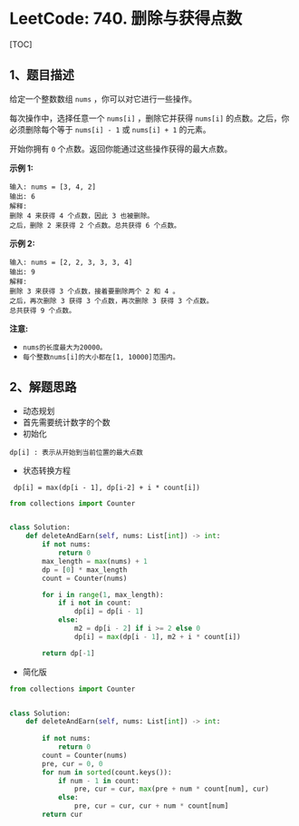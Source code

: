 # LeetCode: 740. 删除与获得点数

[TOC]

## 1、题目描述

给定一个整数数组 `nums` ，你可以对它进行一些操作。

每次操作中，选择任意一个 `nums[i]` ，删除它并获得 `nums[i]` 的点数。之后，你必须删除每个等于 `nums[i] - 1` 或 `nums[i] + 1` 的元素。

开始你拥有 `0` 个点数。返回你能通过这些操作获得的最大点数。

**示例 1:**

```
输入: nums = [3, 4, 2]
输出: 6
解释: 
删除 4 来获得 4 个点数，因此 3 也被删除。
之后，删除 2 来获得 2 个点数。总共获得 6 个点数。
```


**示例 2:**

```
输入: nums = [2, 2, 3, 3, 3, 4]
输出: 9
解释: 
删除 3 来获得 3 个点数，接着要删除两个 2 和 4 。
之后，再次删除 3 获得 3 个点数，再次删除 3 获得 3 个点数。
总共获得 9 个点数。
```


**注意:**

- `nums的长度最大为20000。`
- `每个整数nums[i]的大小都在[1, 10000]范围内。`



## 2、解题思路

- 动态规划
- 首先需要统计数字的个数
- 初始化

```
dp[i] : 表示从开始到当前位置的最大点数
```

- 状态转换方程

```
 dp[i] = max(dp[i - 1], dp[i-2] + i * count[i])
```



```python
from collections import Counter


class Solution:
    def deleteAndEarn(self, nums: List[int]) -> int:
        if not nums:
            return 0
        max_length = max(nums) + 1
        dp = [0] * max_length
        count = Counter(nums)

        for i in range(1, max_length):
            if i not in count:
                dp[i] = dp[i - 1]
            else:
                m2 = dp[i - 2] if i >= 2 else 0
                dp[i] = max(dp[i - 1], m2 + i * count[i])

        return dp[-1]
```



- 简化版

```python
from collections import Counter


class Solution:
    def deleteAndEarn(self, nums: List[int]) -> int:
        
        if not nums:
            return 0
        count = Counter(nums)
        pre, cur = 0, 0
        for num in sorted(count.keys()):
            if num - 1 in count:
                pre, cur = cur, max(pre + num * count[num], cur)
            else:
                pre, cur = cur, cur + num * count[num]
        return cur
```

